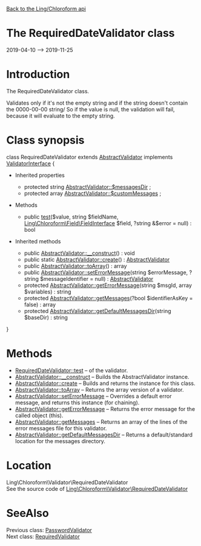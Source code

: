 [Back to the Ling/Chloroform api](https://github.com/lingtalfi/Chloroform/blob/master/doc/api/Ling/Chloroform.md)



The RequiredDateValidator class
================
2019-04-10 --> 2019-11-25






Introduction
============

The RequiredDateValidator class.

Validates only if it's not the empty string and if the string doesn't contain the 0000-00-00 string/
So if the value is null, the validation will fail, because it will evaluate to the empty string.



Class synopsis
==============


class <span class="pl-k">RequiredDateValidator</span> extends [AbstractValidator](https://github.com/lingtalfi/Chloroform/blob/master/doc/api/Ling/Chloroform/Validator/AbstractValidator.md) implements [ValidatorInterface](https://github.com/lingtalfi/Chloroform/blob/master/doc/api/Ling/Chloroform/Validator/ValidatorInterface.md) {

- Inherited properties
    - protected string [AbstractValidator::$messagesDir](#property-messagesDir) ;
    - protected array [AbstractValidator::$customMessages](#property-customMessages) ;

- Methods
    - public [test](https://github.com/lingtalfi/Chloroform/blob/master/doc/api/Ling/Chloroform/Validator/RequiredDateValidator/test.md)($value, string $fieldName, [Ling\Chloroform\Field\FieldInterface](https://github.com/lingtalfi/Chloroform/blob/master/doc/api/Ling/Chloroform/Field/FieldInterface.md) $field, ?string &$error = null) : bool

- Inherited methods
    - public [AbstractValidator::__construct](https://github.com/lingtalfi/Chloroform/blob/master/doc/api/Ling/Chloroform/Validator/AbstractValidator/__construct.md)() : void
    - public static [AbstractValidator::create](https://github.com/lingtalfi/Chloroform/blob/master/doc/api/Ling/Chloroform/Validator/AbstractValidator/create.md)() : [AbstractValidator](https://github.com/lingtalfi/Chloroform/blob/master/doc/api/Ling/Chloroform/Validator/AbstractValidator.md)
    - public [AbstractValidator::toArray](https://github.com/lingtalfi/Chloroform/blob/master/doc/api/Ling/Chloroform/Validator/AbstractValidator/toArray.md)() : array
    - public [AbstractValidator::setErrorMessage](https://github.com/lingtalfi/Chloroform/blob/master/doc/api/Ling/Chloroform/Validator/AbstractValidator/setErrorMessage.md)(string $errorMessage, ?string $messageIdentifier = null) : [AbstractValidator](https://github.com/lingtalfi/Chloroform/blob/master/doc/api/Ling/Chloroform/Validator/AbstractValidator.md)
    - protected [AbstractValidator::getErrorMessage](https://github.com/lingtalfi/Chloroform/blob/master/doc/api/Ling/Chloroform/Validator/AbstractValidator/getErrorMessage.md)(string $msgId, array $variables) : string
    - protected [AbstractValidator::getMessages](https://github.com/lingtalfi/Chloroform/blob/master/doc/api/Ling/Chloroform/Validator/AbstractValidator/getMessages.md)(?bool $identifierAsKey = false) : array
    - protected [AbstractValidator::getDefaultMessagesDir](https://github.com/lingtalfi/Chloroform/blob/master/doc/api/Ling/Chloroform/Validator/AbstractValidator/getDefaultMessagesDir.md)(string $baseDir) : string

}






Methods
==============

- [RequiredDateValidator::test](https://github.com/lingtalfi/Chloroform/blob/master/doc/api/Ling/Chloroform/Validator/RequiredDateValidator/test.md) &ndash; of the validator.
- [AbstractValidator::__construct](https://github.com/lingtalfi/Chloroform/blob/master/doc/api/Ling/Chloroform/Validator/AbstractValidator/__construct.md) &ndash; Builds the AbstractValidator instance.
- [AbstractValidator::create](https://github.com/lingtalfi/Chloroform/blob/master/doc/api/Ling/Chloroform/Validator/AbstractValidator/create.md) &ndash; Builds and returns the instance for this class.
- [AbstractValidator::toArray](https://github.com/lingtalfi/Chloroform/blob/master/doc/api/Ling/Chloroform/Validator/AbstractValidator/toArray.md) &ndash; Returns the array version of a validator.
- [AbstractValidator::setErrorMessage](https://github.com/lingtalfi/Chloroform/blob/master/doc/api/Ling/Chloroform/Validator/AbstractValidator/setErrorMessage.md) &ndash; Overrides a default error message, and returns this instance (for chaining).
- [AbstractValidator::getErrorMessage](https://github.com/lingtalfi/Chloroform/blob/master/doc/api/Ling/Chloroform/Validator/AbstractValidator/getErrorMessage.md) &ndash; Returns the error message for the called object (this).
- [AbstractValidator::getMessages](https://github.com/lingtalfi/Chloroform/blob/master/doc/api/Ling/Chloroform/Validator/AbstractValidator/getMessages.md) &ndash; Returns an array of the lines of the error messages file for this validator.
- [AbstractValidator::getDefaultMessagesDir](https://github.com/lingtalfi/Chloroform/blob/master/doc/api/Ling/Chloroform/Validator/AbstractValidator/getDefaultMessagesDir.md) &ndash; Returns a default/standard location for the messages directory.





Location
=============
Ling\Chloroform\Validator\RequiredDateValidator<br>
See the source code of [Ling\Chloroform\Validator\RequiredDateValidator](https://github.com/lingtalfi/Chloroform/blob/master/Validator/RequiredDateValidator.php)



SeeAlso
==============
Previous class: [PasswordValidator](https://github.com/lingtalfi/Chloroform/blob/master/doc/api/Ling/Chloroform/Validator/PasswordValidator.md)<br>Next class: [RequiredValidator](https://github.com/lingtalfi/Chloroform/blob/master/doc/api/Ling/Chloroform/Validator/RequiredValidator.md)<br>
